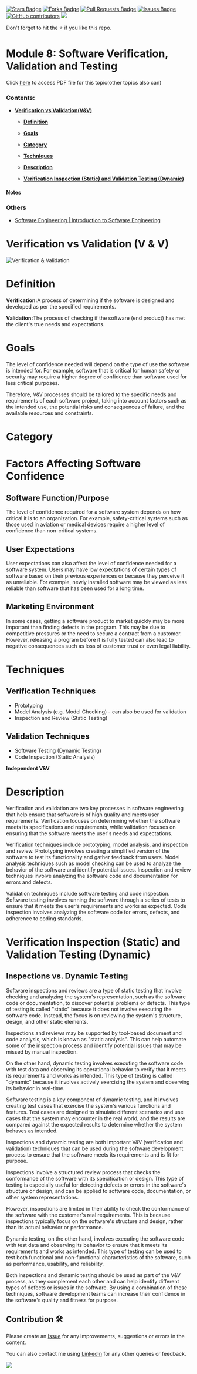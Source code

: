 <a href="https://github.com/drshahizan/software-engineering/stargazers"><img src="https://img.shields.io/github/stars/drshahizan/software-engineering" alt="Stars Badge"/></a>
<a href="https://github.com/drshahizan/software-engineering/network/members"><img src="https://img.shields.io/github/forks/drshahizan/software-engineering" alt="Forks Badge"/></a>
<a href="https://github.com/drshahizan/software-engineering/pulls"><img src="https://img.shields.io/github/issues-pr/drshahizan/software-engineering" alt="Pull Requests Badge"/></a>
<a href="https://github.com/drshahizan/software-engineering"><img src="https://img.shields.io/github/issues/drshahizan/software-engineering" alt="Issues Badge"/></a>
<a href="https://github.com/drshahizan/software-engineering/graphs/contributors"><img alt="GitHub contributors" src="https://img.shields.io/github/contributors/drshahizan/software-engineering?color=2b9348"></a>
![](https://visitor-badge.glitch.me/badge?page_id=drshahizan/software-engineering)

Don't forget to hit the :star: if you like this repo.

<!---
Module 8: Software Verification, Validation and Testing

Group F4
1. CHAI YU TONG
2. MUHAMMAD DANIAL BIN AHMAD SYAHIR
3. WONG QIAO YING
4. YEOH CHONG YI

-->

# Module 8: Software Verification, Validation and Testing 
Click [here](https://drive.google.com/drive/folders/1fFqVSa7WdQ2Uet0UdvbQcALUVcqme6gw) to access PDF file for this topic(other topics also can)

### Contents:
- [**Verification vs Validation(V&V)**](#verification-vs-validation-vv)

  - [**Definition**](#definition) 
  
  - [**Goals**](#goals)
   
  - [**Category**](#category)
   
  - [**Techniques**](#techniques)
   
  - [**Description**](#description)
  
  - [**Verification Inspection (Static) and Validation Testing (Dynamic)**](#verification-inspection-(static)-and-validation-testing-(dynamic))
#### Notes


### Others
- [Software Engineering | Introduction to Software Engineering](https://www.geeksforgeeks.org/software-engineering-introduction-to-software-engineering/)


# Verification vs Validation (V & V)

<p><img src="https://www.bplogix.com/hubfs/Verification%20vs.%20validation.png" alt="Verification & Validation"></p>

# Definition

   <b>Verification:</b>A process of determining if the software is designed and developed as per the specified requirements.
   
   <b>Validation:</b>The process of checking if the software (end product) has met the client's true needs and expectations.
   
 # Goals
  <p>The level of confidence needed will depend on the type of use the software is intended for. For example, software that is critical for human safety or security may require a higher degree of confidence than software used for less critical purposes.</p>

<p>Therefore, V&V processes should be tailored to the specific needs and requirements of each software project, taking into account factors such as the intended use, the potential risks and consequences of failure, and the available resources and constraints.</p>

 # Category
  <h1>Factors Affecting Software Confidence</h1>
	<h2>Software Function/Purpose</h2>
	<p>The level of confidence required for a software system depends on how critical it is to an organization. For example, safety-critical systems such as those used in aviation or medical devices require a higher level of confidence than non-critical systems.</p>
  <h2>User Expectations</h2>
<p>User expectations can also affect the level of confidence needed for a software system. Users may have low expectations of certain types of software based on their previous experiences or because they perceive it as unreliable. For example, newly installed software may be viewed as less reliable than software that has been used for a long time.</p>

<h2>Marketing Environment</h2>
<p>In some cases, getting a software product to market quickly may be more important than finding defects in the program. This may be due to competitive pressures or the need to secure a contract from a customer. However, releasing a program before it is fully tested can also lead to negative consequences such as loss of customer trust or even legal liability.</p>

# Techniques
<h2>Verification Techniques</h2>
<ul>
	<li>Prototyping</li>
	<li>Model Analysis (e.g. Model Checking) - can also be used for validation</li>
	<li>Inspection and Review (Static Testing)</li>
</ul>

<h2>Validation Techniques</h2>
<ul>
	<li>Software Testing (Dynamic Testing)</li>
	<li>Code Inspection (Static Analysis)</li>
</ul>

 <b>Independent V&V</b>

# Description
<p>Verification and validation are two key processes in software engineering that help ensure that software is of high quality and meets user requirements. Verification focuses on determining whether the software meets its specifications and requirements, while validation focuses on ensuring that the software meets the user's needs and expectations.</p>

<p>Verification techniques include prototyping, model analysis, and inspection and review. Prototyping involves creating a simplified version of the software to test its functionality and gather feedback from users. Model analysis techniques such as model checking can be used to analyze the behavior of the software and identify potential issues. Inspection and review techniques involve analyzing the software code and documentation for errors and defects.</p>

<p>Validation techniques include software testing and code inspection. Software testing involves running the software through a series of tests to ensure that it meets the user's requirements and works as expected. Code inspection involves analyzing the software code for errors, defects, and adherence to coding standards.</p>

# Verification Inspection (Static) and Validation Testing (Dynamic)
<h2>Inspections vs. Dynamic Testing</h2>
<p>Software inspections and reviews are a type of static testing that involve checking and analyzing the system's representation, such as the software code or documentation, to discover potential problems or defects. This type of testing is called "static" because it does not involve executing the software code. Instead, the focus is on reviewing the system's structure, design, and other static elements.</p>

<p>Inspections and reviews may be supported by tool-based document and code analysis, which is known as "static analysis". This can help automate some of the inspection process and identify potential issues that may be missed by manual inspection.</p>

<p>On the other hand, dynamic testing involves executing the software code with test data and observing its operational behavior to verify that it meets its requirements and works as intended. This type of testing is called "dynamic" because it involves actively exercising the system and observing its behavior in real-time.</p>

<p>Software testing is a key component of dynamic testing, and it involves creating test cases that exercise the system's various functions and features. Test cases are designed to simulate different scenarios and use cases that the system may encounter in the real world, and the results are compared against the expected results to determine whether the system behaves as intended.</p>
<p>Inspections and dynamic testing are both important V&V (verification and validation) techniques that can be used during the software development process to ensure that the software meets its requirements and is fit for purpose.</p>

<p>Inspections involve a structured review process that checks the conformance of the software with its specification or design. This type of testing is especially useful for detecting defects or errors in the software's structure or design, and can be applied to software code, documentation, or other system representations.</p>

<p>However, inspections are limited in their ability to check the conformance of the software with the customer's real requirements. This is because inspections typically focus on the software's structure and design, rather than its actual behavior or performance.</p>

<p>Dynamic testing, on the other hand, involves executing the software code with test data and observing its behavior to ensure that it meets its requirements and works as intended. This type of testing can be used to test both functional and non-functional characteristics of the software, such as performance, usability, and reliability.</p>

<p>Both inspections and dynamic testing should be used as part of the V&V process, as they complement each other and can help identify different types of defects or issues in the software. By using a combination of these techniques, software development teams can increase their confidence in the software's quality and fitness for purpose.</p>

  




## Contribution 🛠️
Please create an [Issue](https://github.com/drshahizan/software-engineering/issues) for any improvements, suggestions or errors in the content.

You can also contact me using [Linkedin](https://www.linkedin.com/in/drshahizan/) for any other queries or feedback.

![](https://komarev.com/ghpvc/?username=drshahizan&label=Views&color=0e75b6&style=flat)

